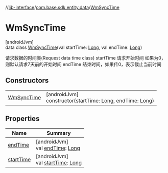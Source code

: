 //[lib-interface](../../../index.md)/[com.base.sdk.entity.data](../index.md)/[WmSyncTime](index.md)

# WmSyncTime

[androidJvm]\
data class [WmSyncTime](index.md)(val startTime: [Long](https://kotlinlang.org/api/latest/jvm/stdlib/kotlin/-long/index.html), val endTime: [Long](https://kotlinlang.org/api/latest/jvm/stdlib/kotlin/-long/index.html))

请求数据的时间类(Request data time class) startTime 请求开始时间 如果为0，则默认请求7天前的开始时间 endTime  结束时间，如果传0，表示截止当前时间

## Constructors

| | |
|---|---|
| [WmSyncTime](-wm-sync-time.md) | [androidJvm]<br>constructor(startTime: [Long](https://kotlinlang.org/api/latest/jvm/stdlib/kotlin/-long/index.html), endTime: [Long](https://kotlinlang.org/api/latest/jvm/stdlib/kotlin/-long/index.html)) |

## Properties

| Name | Summary |
|---|---|
| [endTime](end-time.md) | [androidJvm]<br>val [endTime](end-time.md): [Long](https://kotlinlang.org/api/latest/jvm/stdlib/kotlin/-long/index.html) |
| [startTime](start-time.md) | [androidJvm]<br>val [startTime](start-time.md): [Long](https://kotlinlang.org/api/latest/jvm/stdlib/kotlin/-long/index.html) |
